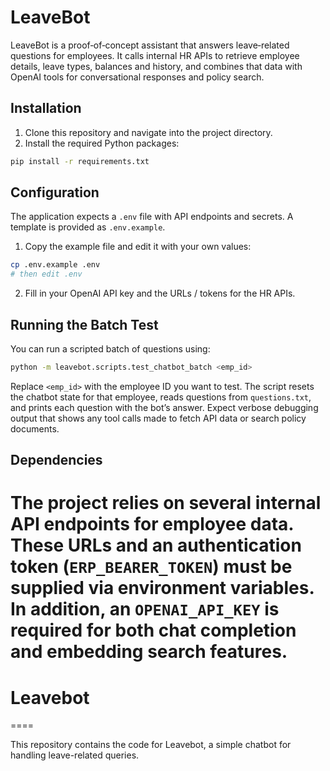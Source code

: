 
# LeaveBot

LeaveBot is a proof‑of‑concept assistant that answers leave‑related questions for employees. It calls internal HR APIs to retrieve employee details, leave types, balances and history, and combines that data with OpenAI tools for conversational responses and policy search.

## Installation

1. Clone this repository and navigate into the project directory.
2. Install the required Python packages:

```bash
pip install -r requirements.txt
```

## Configuration

The application expects a `.env` file with API endpoints and secrets. A template is provided as `.env.example`.

1. Copy the example file and edit it with your own values:

```bash
cp .env.example .env
# then edit .env
```

2. Fill in your OpenAI API key and the URLs / tokens for the HR APIs.

## Running the Batch Test

You can run a scripted batch of questions using:

```bash
python -m leavebot.scripts.test_chatbot_batch <emp_id>
```

Replace `<emp_id>` with the employee ID you want to test. The script resets the chatbot state for that employee, reads questions from `questions.txt`, and prints each question with the bot’s answer. Expect verbose debugging output that shows any tool calls made to fetch API data or search policy documents.

## Dependencies

The project relies on several internal API endpoints for employee data. These URLs and an authentication token (`ERP_BEARER_TOKEN`) must be supplied via environment variables. In addition, an `OPENAI_API_KEY` is required for both chat completion and embedding search features.
===
# Leavebot
====

This repository contains the code for Leavebot, a simple chatbot for handling leave-related queries.


